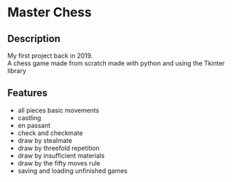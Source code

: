 # Master Chess
## Description
My first project back in 2019.<br>
A chess game made from scratch made with python and using the Tkinter library<br>
## Features
- all pieces basic movements
- castling
- en passant
- check and checkmate
- draw by stealmate
- draw by threefold repetition
- draw by insufficient materials
- draw by the fifty moves rule
- saving and loading unfinished games